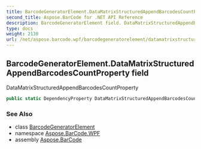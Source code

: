 ```yaml
---
title: BarcodeGeneratorElement.DataMatrixStructuredAppendBarcodesCountProperty
second_title: Aspose.BarCode for .NET API Reference
description: BarcodeGeneratorElement field. DataMatrixStructuredAppendBarcodesCountProperty
type: docs
weight: 2130
url: /net/aspose.barcode.wpf/barcodegeneratorelement/datamatrixstructuredappendbarcodescountproperty/
---
```

## BarcodeGeneratorElement.DataMatrixStructuredAppendBarcodesCountProperty field

DataMatrixStructuredAppendBarcodesCountProperty

```csharp
public static DependencyProperty DataMatrixStructuredAppendBarcodesCountProperty;
```

### See Also

* class [BarcodeGeneratorElement](../)
* namespace [Aspose.BarCode.WPF](../../barcodegeneratorelement/)
* assembly [Aspose.BarCode](../../../)


